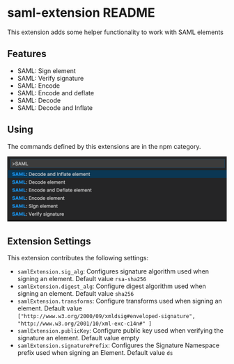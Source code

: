 # saml-extension README

This extension adds some helper functionality to work with SAML elements

## Features

* SAML: Sign element
* SAML: Verify signature
* SAML: Encode
* SAML: Encode and deflate
* SAML: Decode
* SAML: Decode and Inflate

## Using

The commands defined by this extensions are in the npm category.

![command palette](images/cmds.png)

## Extension Settings

This extension contributes the following settings:

- `samlExtension.sig_alg`: Configures signature algorithm used when signing an element. Default value `rsa-sha256`
- `samlExtension.digest_alg`: Configure digest algorithm used when signing an element. Default value `sha256` 
- `samlExtension.transforms`: Configure transforms used when signing an element. Default value `["http://www.w3.org/2000/09/xmldsig#enveloped-signature", "http://www.w3.org/2001/10/xml-exc-c14n#" ]`
- `samlExtension.publicKey`: Configure public key used when verifying the signature an element. Default value empty
- `samlExtension.signaturePrefix`: Configures the Signature Namespace prefix used when signing an Element. Default value `ds`

